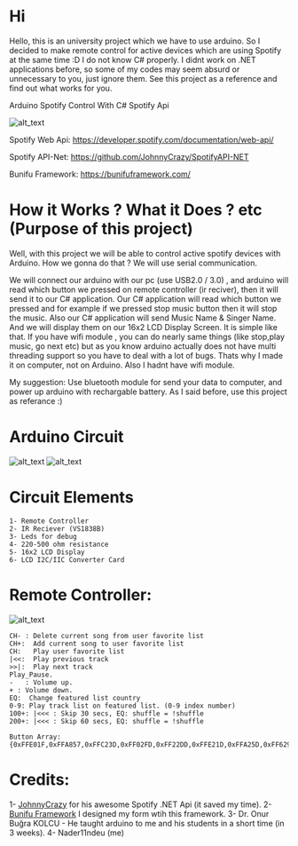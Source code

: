 # Hi 

Hello, this is an university project which we have to use arduino. So I decided to make remote control for active devices which are using Spotify at the same time :D I do not know C# properly. I didnt work on .NET applications before, so some of my codes may seem absurd or unnecessary to you, just ignore them. See this project as a reference and find out what works for you.

Arduino Spotify Control With C# Spotify Api

![alt_text](https://i.imgur.com/AciutFS.png)


Spotify Web Api: https://developer.spotify.com/documentation/web-api/

Spotify API-Net: https://github.com/JohnnyCrazy/SpotifyAPI-NET

Bunifu Framework: https://bunifuframework.com/

 
# How it Works ? What it Does ? etc (Purpose of this project)

Well, with this project we will be able to control active spotify devices with Arduino. How we gonna do that ? We will use serial communication.

We will connect our arduino with our pc (use USB2.0 / 3.0) , and arduino will read which button we pressed on remote controller (ir reciver), then it will send it to our C# application. Our C# application will read which button we pressed and for example if we pressed stop music button then it will stop the music. Also our C# application will send Music Name & Singer Name. And we will display them on our 16x2 LCD Display Screen. 
It is simple like that. If you have wifi module , you can do nearly same things (like stop,play music, go next etc) but as you know arduino actually does not have multi threading support so you have to deal with a lot of bugs. Thats why I made it on computer, not on Arduino. Also I hadnt have wifi module.

My suggestion: Use bluetooth module for send your data to computer, and power up arduino with rechargable battery. As I said before, use this project as referance :) 

# Arduino Circuit
![alt_text](https://i.imgur.com/zyQlwpS.png)
![alt_text](https://i.imgur.com/TlGhO2C.png)

# Circuit Elements
```
1- Remote Controller
2- IR Reciever (VS1838B)
3- Leds for debug
4- 220-500 ohm resistance
5- 16x2 LCD Display
6- LCD I2C/IIC Converter Card
```
# Remote Controller:
![alt_text](https://i.imgur.com/3LikE9M.png)

```
CH- : Delete current song from user favorite list
CH+:  Add current song to user favorite list
CH:   Play user favorite list
|<<:  Play previous track
>>|:  Play next track
Play_Pause.
-	: Volume up.
+ : Volume down.
EQ:  Change featured list country
0-9: Play track list on featured list. (0-9 index number)
100+: |<<< : Skip 30 secs, EQ: shuffle = !shuffle 
200+: |<<< : Skip 60 secs, EQ: shuffle = !shuffle

Button Array:
{0xFFE01F,0xFFA857,0xFFC23D,0xFF02FD,0xFF22DD,0xFFE21D,0xFFA25D,0xFF629D,0xFF6897,0xFF30CF,0xFF18E7,0xFF7A85,0xFF10EF,0xFF38C7,0xFF5AA5,0xFF42BD,0xFF4AB5,0xFF52AD,0xFF906F,0xFF9867,0xFFB04F,0xFFA857};
```

# Credits:
1- [JohnnyCrazy](https://github.com/JohnnyCrazy) for his awesome Spotify .NET Api (it saved my time).
2- [Bunifu Framework](https://bunifuframework.com/) I designed my form wtih this framework.
3- Dr. Onur Buğra KOLCU - He taught arduino to me and his students in a short time (in 3 weeks).
4- Nader11ndeu (me)


 
